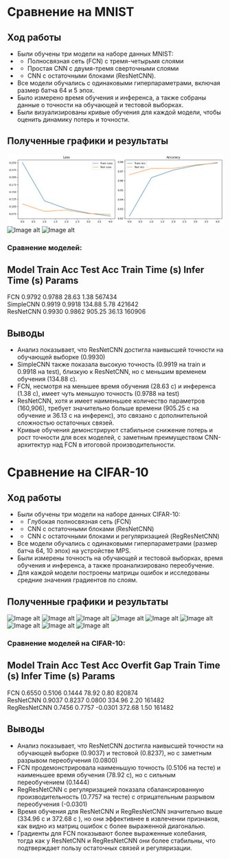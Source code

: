 # Сравнение на MNIST
## Ход работы
- Были обучены три модели на наборе данных MNIST:
- - Полносвязная сеть (FCN) с тремя-четырьмя слоями
- - Простая CNN с двумя-тремя сверточными слоями 
- - CNN с остаточными блоками (ResNetCNN).
-  Все модели обучались с одинаковыми гиперпараметрами, включая размер батча 64 и 5 эпох. 
- Было измерено время обучения и инференса, а также собраны данные о точности на обучающей и тестовой выборках. 
- Были визуализированы кривые обучения для каждой модели, чтобы оценить динамику потерь и точности.
## Полученные графики и результаты 
![Image alt](https://github.com/ecocoo/ML_summer_Prac/blob/main/Lessons_4/HW/images/image-12.png)
![Image alt]([images/image-13.png](https://github.com/ecocoo/ML_summer_Prac/blob/main/Lessons_4/HW/images/image-13.png))
![Image alt]([images/image-14.png](https://github.com/ecocoo/ML_summer_Prac/blob/main/Lessons_4/HW/images/image-14.png))

### Сравнение моделей:

Model           Train Acc  Test Acc   Train Time (s)  Infer Time (s)  Params    
---------------------------------------------------------------------------
FCN             0.9792     0.9788     28.63           1.38            567434    
SimpleCNN       0.9919     0.9918     134.88          5.78            421642    
ResNetCNN       0.9930     0.9862     905.25          36.13           160906   

## Выводы
- Анализ показывает, что ResNetCNN достигла наивысшей точности на обучающей выборке (0.9930) 
- SimpleCNN также показала высокую точность (0.9919 на train и 0.9918 на test), близкую к ResNetCNN, но с меньшим временем обучения (134.88 с). 
- FCN, несмотря на меньшее время обучения (28.63 с) и инференса (1.38 с), имеет чуть меньшую точность (0.9788 на test)
- ResNetCNN, хотя и имеет наименьшее количество параметров (160,906), требует значительно больше времени (905.25 с на обучение и 36.13 с на инференс), это связано с дополнительной сложностью остаточных связей. 
- Кривые обучения демонстрируют стабильное снижение потерь и рост точности для всех моделей, с заметным преимуществом CNN-архитектур над FCN в итоговой производительности.



# Сравнение на CIFAR-10
## Ход работы
- Были обучены три модели на наборе данных CIFAR-10: 
- - Глубокая полносвязная сеть (FCN)
- - CNN с остаточными блоками (ResNetCNN)
- - CNN с остаточными блоками и регуляризацией (RegResNetCNN)
- Все модели обучались с одинаковыми гиперпараметрами (размер батча 64, 10 эпох) на устройстве MPS. 
- Были измерены точность на обучающей и тестовой выборках, время обучения и инференса, а также проанализировано переобучение. 
- Для каждой модели построены матрицы ошибок и исследованы средние значения градиентов по слоям.

## Полученные графики и результаты 
![Image alt]([images/image-15.png](https://github.com/ecocoo/ML_summer_Prac/blob/main/Lessons_4/HW/images/image-15.png))
![Image alt]([images/image-16.png](https://github.com/ecocoo/ML_summer_Prac/blob/main/Lessons_4/HW/images/image-16.png))
![Image alt]([images/image-17.png](https://github.com/ecocoo/ML_summer_Prac/blob/main/Lessons_4/HW/images/image-17.png))
![Image alt]([images/image-18.png](https://github.com/ecocoo/ML_summer_Prac/blob/main/Lessons_4/HW/images/image-18.png))
![Image alt]([images/image-19.png](https://github.com/ecocoo/ML_summer_Prac/blob/main/Lessons_4/HW/images/image-19.png))
![Image alt]([images/image-20.png](https://github.com/ecocoo/ML_summer_Prac/blob/main/Lessons_4/HW/images/image-20.png))
![Image alt]([images/image-21.png](https://github.com/ecocoo/ML_summer_Prac/blob/main/Lessons_4/HW/images/image-21.png))
![Image alt]([images/image-22.png](https://github.com/ecocoo/ML_summer_Prac/blob/main/Lessons_4/HW/images/image-22.png))
![Image alt]([images/image-23.png](https://github.com/ecocoo/ML_summer_Prac/blob/main/Lessons_4/HW/images/image-23.png))

### Сравнение моделей на CIFAR-10:
Model           Train Acc  Test Acc   Overfit Gap  Train Time (s)  Infer Time (s)  Params    
-------------------------------------------------------------------------------------
FCN             0.6550     0.5106     0.1444       78.92           0.80            820874    
ResNetCNN       0.9037     0.8237     0.0800       334.96          2.20            161482    
RegResNetCNN    0.7456     0.7757     -0.0301      372.68          1.50            161482  

## Выводы
- Анализ показывает, что ResNetCNN достигла наивысшей точности на обучающей выборке (0.9037) и тестовой (0.8237), но с заметным разрывом переобучения (0.0800)
- FCN продемонстрировала наименьшую точность (0.5106 на тесте) и наименьшее время обучения (78.92 с), но с сильным переобучением (0.1444)
- RegResNetCNN с регуляризацией показала сбалансированную производительность (0.7757 на тесте) с отрицательным разрывом переобучения (-0.0301)
- Время обучения для ResNetCNN и RegResNetCNN значительно выше (334.96 с и 372.68 с ), но они эффективнее в извлечении признаков, как видно из матриц ошибок с более выраженной диагональю. 
- Градиенты для FCN показывают более выраженные колебания, тогда как у ResNetCNN и RegResNetCNN они более стабильны, что подтверждает пользу остаточных связей и регуляризации.
